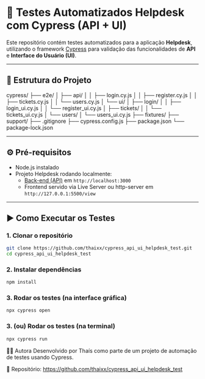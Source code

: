 # 🧪 Testes Automatizados Helpdesk com Cypress (API + UI)

Este repositório contém testes automatizados para a aplicação **Helpdesk**, utilizando o framework [Cypress](https://www.cypress.io/) para validação das funcionalidades de **API** e **Interface do Usuário (UI)**.

---

## 📁 Estrutura do Projeto

cypress/
├── e2e/
│ ├── api/
│ │ ├── login.cy.js
│ │ ├── register.cy.js
│ │ ├── tickets.cy.js
│ │ └── users.cy.js
│ └── ui/
│ ├── login/
│ │ ├── login_ui.cy.js
│ │ └── register_ui.cy.js
│ ├── tickets/
│ │ └── tickets_ui.cy.js
│ └── users/
│ └── users_ui.cy.js
├── fixtures/
├── support/
├── .gitignore
├── cypress.config.js
├── package.json
└── package-lock.json

---

## ⚙️ Pré-requisitos

- Node.js instalado
- Projeto Helpdesk rodando localmente:
  - [Back-end (API)](https://github.com/automacaohml/helpdesk-api) em `http://localhost:3000`
  - Frontend servido via Live Server ou http-server em `http://127.0.0.1:5500/view`

---

## ▶️ Como Executar os Testes

### 1. Clonar o repositório

```bash
git clone https://github.com/thaixx/cypress_api_ui_helpdesk_test.git
cd cypress_api_ui_helpdesk_test
```

### 2. Instalar dependências

```bash
npm install
```

### 3. Rodar os testes (na interface gráfica)

```bash
npx cypress open
```

### 3. (ou) Rodar os testes (na terminal)

```bash
npx cypress run
```

👩‍💻 Autora
Desenvolvido por Thaís como parte de um projeto de automação de testes usando Cypress.

🔗 Repositório: https://github.com/thaixx/cypress_api_ui_helpdesk_test





